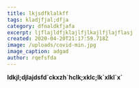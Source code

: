 ```yaml
---
title: lkjsdfklalkff
tags: kladjfjal;dfja
category: dfnaldkfjafa
excerpt: ljflajldfjklajlfjlkajlfjlajflasj
created: 2020-04-20T21:17:59.718Z
image: /uploads/covid-min.jpg
image_caption: adgad
author: rqefsfda
---
```

**ldkjl;djlajdsfd\`ckxzh\`hclk;xklc;lk\`xlkl\`x`**